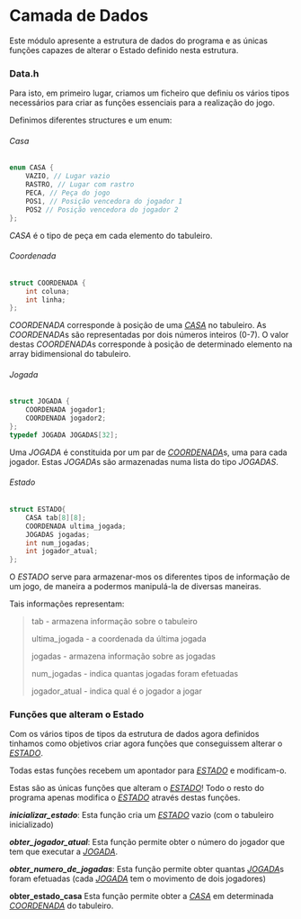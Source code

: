 # Camada de Dados

Este módulo apresente a estrutura de dados do programa e as únicas funções capazes de alterar o Estado definido nesta estrutura.

### Data.h

Para isto, em primeiro lugar, criamos um ficheiro que definiu os vários tipos necessários para criar as funções essenciais para a realização do jogo.

Definimos diferentes structures e um enum:

###### Casa
```c
enum CASA {
    VAZIO, // Lugar vazio
    RASTRO, // Lugar com rastro
    PECA, // Peça do jogo
    POS1, // Posição vencedora do jogador 1
    POS2 // Posição vencedora do jogador 2
};
```
*CASA* é o tipo de peça em cada elemento do tabuleiro.

###### Coordenada
```c
struct COORDENADA {
    int coluna;
    int linha;
};
```
*COORDENADA* corresponde à posição de uma [*CASA*][casa] no tabuleiro. As *COORDENADA*s são representadas por dois números inteiros (0-7). O valor destas *COORDENADA*s corresponde à posição de determinado elemento na array bidimensional do tabuleiro.

###### Jogada
```c
struct JOGADA {
    COORDENADA jogador1;
    COORDENADA jogador2;
};
typedef JOGADA JOGADAS[32];
```
Uma *JOGADA* é constituida por um par de [*COORDENADA*][coordenada]s, uma para cada jogador. Estas *JOGADA*s são armazenadas numa lista do tipo *JOGADAS*.

###### Estado
```c
struct ESTADO{
    CASA tab[8][8];
    COORDENADA ultima_jogada;
    JOGADAS jogadas;
    int num_jogadas;
    int jogador_atual;
};
```
O *ESTADO* serve para armazenar-mos os diferentes tipos de informação de um jogo, de maneira a podermos manipulá-la de diversas maneiras.

Tais informações representam:
> tab - armazena informação sobre o tabuleiro
>
> ultima_jogada - a coordenada da última jogada
>
> jogadas - armazena informação sobre as jogadas
>
> num_jogadas - indica quantas jogadas foram efetuadas 
>
> jogador_atual - indica qual é o jogador a jogar


### Funções que alteram o Estado

Com os vários tipos de tipos da estrutura de dados agora definidos tinhamos como objetivos criar agora funções que conseguissem alterar o [*ESTADO*][estado].

Todas estas funções recebem um apontador para [*ESTADO*][estado] e modificam-o. 

Estas são as únicas funções que alteram o [*ESTADO*][estado]! Todo o resto do programa apenas modifica o [*ESTADO*][estado] através destas funções.

***inicializar_estado***:
Esta função cria um [*ESTADO*][estado] vazio (com o tabuleiro inicializado)


***obter_jogador_atual***:
Esta função permite obter o número do jogador que tem que executar a [*JOGADA*][jogada].


***obter_numero_de_jogadas***:
Esta função permite obter quantas [*JOGADA*][jogada]s foram efetuadas (cada [*JOGADA*][jogada] tem o movimento de dois jogadores)


**obter_estado_casa**
Esta função permite obter a [*CASA*][casa] em determinada [*COORDENADA*][coordenada] do tabuleiro.

[jogada]: https://github.com/andreubita/li2-201920/blob/master/relatorios/guiao5/dados.md#jogada
[coordenada]: https://github.com/andreubita/li2-201920/blob/master/relatorios/guiao5/dados.md#coordenada
[casa]: https://github.com/andreubita/li2-201920/blob/master/relatorios/guiao5/dados.md#casa
[estado]: https://github.com/andreubita/li2-201920/blob/master/relatorios/guiao5/dados.md#estado
